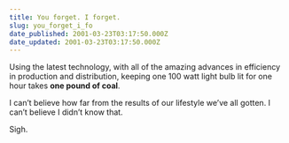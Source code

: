 ```yaml
---
title: You forget. I forget.
slug: you_forget_i_fo
date_published: 2001-03-23T03:17:50.000Z
date_updated: 2001-03-23T03:17:50.000Z
---
```


Using the latest technology, with all of the amazing advances in efficiency in production and distribution, keeping one 100 watt light bulb lit for one hour takes **one pound of coal**.

I can’t believe how far from the results of our lifestyle we’ve all gotten. I can’t believe I didn’t know that.

Sigh.
